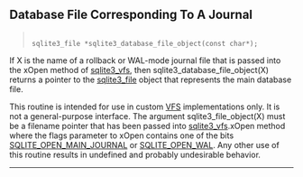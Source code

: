 ## Database File Corresponding To A Journal




> ```
> 
> sqlite3_file *sqlite3_database_file_object(const char*);
> 
> ```



If X is the name of a rollback or WAL\-mode journal file that is
passed into the xOpen method of [sqlite3\_vfs](#sqlite3_vfs), then
sqlite3\_database\_file\_object(X) returns a pointer to the [sqlite3\_file](#sqlite3_file)
object that represents the main database file.


This routine is intended for use in custom [VFS](vfs.html) implementations
only. It is not a general\-purpose interface.
The argument sqlite3\_file\_object(X) must be a filename pointer that
has been passed into [sqlite3\_vfs](#sqlite3_vfs).xOpen method where the
flags parameter to xOpen contains one of the bits
[SQLITE\_OPEN\_MAIN\_JOURNAL](#SQLITE_OPEN_AUTOPROXY) or [SQLITE\_OPEN\_WAL](#SQLITE_OPEN_AUTOPROXY). Any other use
of this routine results in undefined and probably undesirable
behavior.




---



